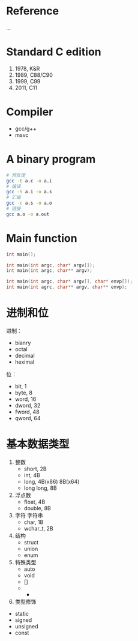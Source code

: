 # Reference

...

# Standard C edition

1. 1978, K&R
2. 1989, C88/C90
3. 1999, C99
4. 2011, C11

# Compiler

- gcc/g++
- msvc

# A binary program

```bash
# 预处理
gcc -E a.c -o a.i
# 编译
gcc -S a.i -o a.s
# 汇编
gcc -c a.s -o a.o
# 链接
gcc a.o -o a.out
```

# Main function

```c
int main();

int main(int argc, char* argv[]);
int main(int argc, char** argv);

int main(int argc, char* argv[], char* envp[]);
int main(int agrc, char** argv, char** envp);
```

# 进制和位

进制：

- bianry
- octal
- decimal
- heximal

位：

- bit, 1
- byte, 8
- word, 16
- dword, 32
- fword, 48
- qword, 64

# 基本数据类型

1. 整数
   - short, 2B
   - int, 4B
   - long, 4B(x86) 8B(x64)
   - long long, 8B
2. 浮点数
   - float, 4B
   - double, 8B
3. 字符 字符串
   - char, 1B
   - wchar_t, 2B
4. 结构
   - struct
   - union
   - enum
5. 特殊类型
   - auto
   - void
   - []
   - *
6. 类型修饰
  - static
  - signed
  - unsigned
  - const